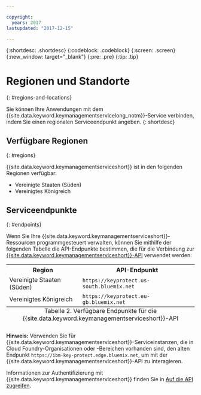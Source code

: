 ```yaml
---

copyright:
  years: 2017
lastupdated: "2017-12-15"

---
```


{:shortdesc: .shortdesc}
{:codeblock: .codeblock}
{:screen: .screen}
{:new_window: target="_blank"}
{:pre: .pre}
{:tip: .tip}

# Regionen und Standorte
{: #regions-and-locations}

Sie können Ihre Anwendungen mit dem {{site.data.keyword.keymanagementservicelong_notm}}-Service verbinden, indem Sie einen regionalen Serviceendpunkt angeben.
{: shortdesc}

## Verfügbare Regionen
{: #regions}

{{site.data.keyword.keymanagementserviceshort}} ist in den folgenden Regionen verfügbar:

- Vereinigte Staaten (Süden)
- Vereinigtes Königreich  

## Serviceendpunkte
{: #endpoints}

Wenn Sie Ihre {{site.data.keyword.keymanagementserviceshort}}-Ressourcen programmgesteuert verwalten, können Sie mithilfe der folgenden Tabelle die API-Endpunkte bestimmen, die für die Verbindung zur [{{site.data.keyword.keymanagementserviceshort}}-API](https://console.ng.bluemix.net/apidocs/639) verwendet werden: 

<table>
    <tr>
        <th>Region</th>
        <th>API-Endpunkt</th>
    </tr>
    <tr>
        <td>Vereinigte Staaten (Süden)</td>
        <td>
            <code>https://keyprotect.us-south.bluemix.net</code>
        </td>
    </tr>
    <tr>
        <td>Vereinigtes Königreich</td>
        <td>
            <code>https://keyprotect.eu-gb.bluemix.net</code>
        </td>
    </tr>
    <caption style="caption-side:bottom;">Tabelle 2. Verfügbare Endpunkte für die {{site.data.keyword.keymanagementserviceshort}}-API</caption>
</table>

**Hinweis:** Verwenden Sie für {{site.data.keyword.keymanagementserviceshort}}-Serviceinstanzen, die in Cloud Foundry-Organisationen oder -Bereichen vorhanden sind, den alten Endpunkt `https://ibm-key-protect.edge.bluemix.net`, um mit der {{site.data.keyword.keymanagementserviceshort}}-API zu interagieren.

Informationen zur Authentifizierung mit {{site.data.keyword.keymanagementserviceshort}} finden Sie in [Auf die API zugreifen](/docs/services/keymgmt/keyprotect_authentication.html).

